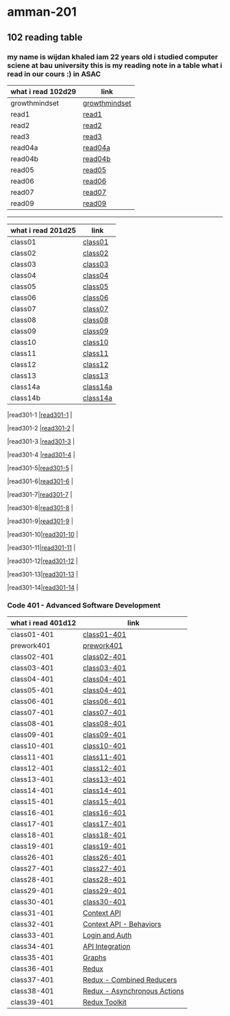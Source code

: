 # amman-201

## 102 reading table

### my name is wijdan khaled  iam 22 years old i studied computer sciene at bau university this is my reading note in a table what i read in our cours :) in ASAC

| what i read 102d29 |    link     |
| ----------- | ----------- |
| growthmindset  | [growthmindset](growthmindset)|
| read1       | [read1](read1)|
| read2       |[read2](read2) |
| read3       |[read3](read3) |
| read04a     |[read04a](read04a)|
|read04b      |[read04b](read04b)|
|read05       |[read05](read05)  |
|read06       |[read06](read06)  |
|read07       |[read07](read07)  |
|read09       |[read09](read09)  |

-----------------------------------------------------------------------------------------------------------------

| what i read 201d25 |    link     |
| ----------- | ----------- |
|class01    |[class01](class01) |
|class02   |[class02](class02) |
|class03    |[class03](class03) |
|class04   |[class04](class04) |
|class05  |[class05](class05) |
|class06  |[class06](class06) |
|class07  |[class07](class07) |
|class08  |[class08](class08) |
|class09 |[class09](class09) |
|class10 |[class10](class10) |
|class11 |[class11](class11) |
|class12 |[class12](class12) |
|class13 |[class13](class13) |
|class14a |[class14a](class14a) |
|class14b |[class14a](class14b) |

|read301-1  |[read301-1](read301-1) |

|read301-2 |[read301-2](read301-2) |

|read301-3 |[read301-3](read301-3) |

|read301-4 |[read301-4](read301-4) |

|read301-5|[read301-5](read301-5) |

|read301-6|[read301-6](read301-6) |

|read301-7|[read301-7](read301-7) |

|read301-8|[read301-8](read301-8) |

|read301-9|[read301-9](read301-9) |

|read301-10|[read301-10](read301-10) |

|read301-11|[read301-11](read301-11) |

|read301-12|[read301-12](read301-12) |

|read301-13|[read301-13](read301-13) |

|read301-14|[read301-14](read301-14) |

### Code 401 - Advanced Software Development

| what i read 401d12 |    link     |
| ----------- | ----------- |
| class01-401 |[class01-401](class01-401) |
|prework401| [prework401](prework401) |
| class02-401 |[class02-401](class02-401) |
| class03-401 |[class03-401](class03-401) |
| class04-401 |[class04-401](class04-401) |
| class05-401 |[class04-401](class04-401) |
| class06-401 |[class06-401](class06-401) |
| class07-401 |[class07-401](class07-401) |
| class08-401 |[class08-401](class08-401) |
| class09-401 |[class09-401](class09-401) |
| class10-401 |[class10-401](class10-401) |
| class11-401 |[class11-401](class11-401) |
| class12-401 |[class12-401](class12-401) |
| class13-401 |[class13-401](class13-401) |
| class14-401 |[class14-401](class14-401) |
| class15-401 |[class15-401](class15-401) |
| class16-401 |[class16-401](class16-401) |
| class17-401 |[class17-401](class17-401) |
| class18-401 |[class18-401](class18-401) |
| class19-401 |[class19-401](class19-401) |
| class26-401 |[class26-401](class26-401) |
| class27-401 |[class27-401](class27-401) |
| class28-401 |[class28-401](class28-401) |
| class29-401 |[class29-401](class29-401) |
| class30-401 |[class30-401](class30-401) |
| class31-401 |[Context API](class31-401) |
| class32-401 |[Context API - Behaviors](class32-401) |
| class33-401 |[Login  and Auth](class33-401) |
| class34-401 |[API Integration](class34-401) |
| class35-401 |[Graphs](class35-401) |
| class36-401 |[Redux](class36-401) |
| class37-401 |[Redux - Combined Reducers](class37-401) |
| class38-401 |[Redux - Asynchronous Actions](class38-401) |
| class39-401 |[Redux Toolkit](class39-401) |
